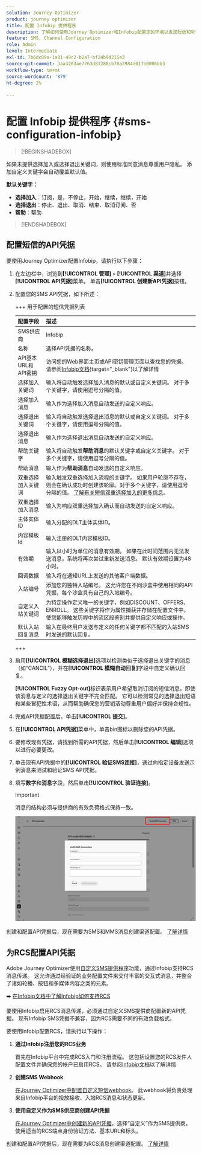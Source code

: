```yaml
---
solution: Journey Optimizer
product: journey optimizer
title: 配置 Infobip 提供程序
description: 了解如何使用Journey Optimizer和Infobip配置您的环境以发送短信和彩信
feature: SMS, Channel Configuration
role: Admin
level: Intermediate
exl-id: 7b6dc89a-1a81-49c2-b2a7-bf24b9d215e3
source-git-commit: 3aa3203ae7763d81288cb70a2984d017b0006bb3
workflow-type: tm+mt
source-wordcount: '879'
ht-degree: 2%

---
```


# 配置 Infobip 提供程序 {#sms-configuration-infobip}

>[!BEGINSHADEBOX]

如果未提供选择加入或选择退出关键词，则使用标准同意消息尊重用户隐私。 添加自定义关键字会自动覆盖默认值。

**默认关键字：**

* **选择加入**：订阅，是，不停止，开始，继续，继续，开始
* **选择退出**：停止、退出、取消、结束、取消订阅、否
* **帮助**：帮助

>[!ENDSHADEBOX]

## 配置短信的API凭据

要使用Journey Optimizer配置Infobip，请执行以下步骤：

1. 在左边栏中，浏览到&#x200B;**[!UICONTROL 管理]** `>` **[!UICONTROL 渠道]**&#x200B;并选择&#x200B;**[!UICONTROL API凭据]**&#x200B;菜单。 单击&#x200B;**[!UICONTROL 创建新API凭据]**&#x200B;按钮。

1. 配置您的SMS API凭据，如下所述：

   +++ 用于配置的短信凭据列表

   | 配置字段 | 描述 |
   |---|---|    
   | SMS供应商 | Infobip |
   | 名称 | 选择API凭据的名称。 |
   | API基本URL和API密钥 | 访问您的Web界面主页或API密钥管理页面以查找您的凭据。 请参阅[Infobip文档](https://www.infobip.com/docs/api){target="_blank"}以了解详情 |
   | 选择加入关键词 | 输入将自动触发选择加入消息的默认或自定义关键词。 对于多个关键字，请使用逗号分隔的值。 |
   | 选择加入消息 | 输入作为选择加入消息自动发送的自定义响应。 |
   | 选择退出关键词 | 输入将自动触发选择退出消息的默认或自定义关键词。 对于多个关键字，请使用逗号分隔的值。 |
   | 选择退出消息 | 输入作为选择退出消息自动发送的自定义响应。 |
   | 帮助关键字 | 输入将自动触发&#x200B;**帮助消息**&#x200B;的默认关键字或自定义关键字。 对于多个关键字，请使用逗号分隔的值。 |
   | 帮助消息 | 输入作为&#x200B;**帮助消息**&#x200B;自动发送的自定义响应。 |
   | 双重选择加入关键词 | 输入触发双重选择加入流程的关键字。 如果用户轮廓不存在，则会在确认成功时创建该轮廓。对于多个关键字，请使用逗号分隔的值。 [了解有关短信双重选择加入的更多信息](https://video.tv.adobe.com/v/3427129/?learn=on)。 |
   | 双重选择加入消息 | 输入为响应双重选择加入确认而自动发送的自定义响应。 |
   | 主体实体ID | 输入分配的DLT主体实体ID。 |
   | 内容模板Id | 输入注册的DLT内容模板ID。 |
   | 有效期 | 输入以小时为单位的消息有效期。 如果在此时间范围内无法发送消息，系统将再次尝试重新发送消息。 默认有效期设置为48小时。 |
   | 回调数据 | 输入将在通知URL上发送的其他客户端数据。 |
   | 入站编号 | 添加您的独特入站编号。 这允许您在不同沙盒中使用相同的API凭据，每个沙盒具有自己的入站编号。 |
   | 自定义入站关键词 | 为特定操作定义唯一的关键字，例如DISCOUNT、OFFERS、ENROLL。 这些关键字将作为属性捕获并存储在配置文件中，使您能够触发历程中的流区段鉴别并提供自定义响应或操作。 |
   | 默认入站回复消息 | 输入在最终用户发送与定义的任何关键字都不匹配的入站SMS时发送的默认回复。 |

   +++

1. 启用&#x200B;**[!UICONTROL 模糊选择退出]**&#x200B;选项以检测类似于选择退出关键字的消息（如“CANCIL”），并在&#x200B;**[!UICONTROL 模糊自动回复]**&#x200B;字段中自定义确认回复。

   **[!UICONTROL Fuzzy Opt-out]**&#x200B;标识表示用户希望取消订阅的短信消息，即使该消息与定义的选择退出关键字不完全匹配。 它可以检测常见的选择退出短语和某些冒犯性术语，从而帮助确保您的营销活动尊重用户偏好并保持合规性。

1. 完成API凭据配置后，单击&#x200B;**[!UICONTROL 提交]**。

1. 在&#x200B;**[!UICONTROL API凭据]**&#x200B;菜单中，单击bin图标以删除您的API凭据。

1. 要修改现有凭据，请找到所需的API凭据，然后单击&#x200B;**[!UICONTROL 编辑]**&#x200B;选项以进行必要更改。

1. 单击现有API凭据中的&#x200B;**[!UICONTROL 验证SMS连接]**，通过向指定设备发送示例消息来测试和验证SMS API凭据。

1. 填写&#x200B;**数字**&#x200B;和&#x200B;**消息**&#x200B;字段，然后单击&#x200B;**[!UICONTROL 验证连接]**。

   >[!IMPORTANT]
   >
   >消息的结构必须与提供商的有效负荷格式保持一致。

   ![](assets/verify-connection.png)

创建和配置API凭据后，现在需要为SMS和MMS消息创建渠道配置。 [了解详情](sms-configuration-surface.md)

## 为RCS配置API凭据

Adobe Journey Optimizer使用[自定义SMS提供程序](sms-configuration-custom.md)功能，通过Infobip支持RCS消息传递。 这允许通过经验证的业务配置文件来交付丰富的交互式消息，并整合了诸如轮播、按钮和多媒体内容之类的元素。

➡️ [在Infobip文档中了解Infobip如何支持RCS](https://www.infobip.com/docs/api/channels/rcs)

要使用Infobip启用RCS消息传递，必须通过自定义SMS提供商配置新的API凭据。 现有Infobip SMS凭据不兼容，因为RCS需要不同的有效负载格式。

要使用Infobip配置RCS，请执行以下操作：

1. **通过Infobip注册您的RCS业务**

   首先在Infobip平台中完成RCS入门和注册流程。 这包括设置您的RCS发件人配置文件并确保您的帐户已启用RCS。 请参阅[Infobip文档](https://www.infobip.com/docs/rcs/get-started)以了解详情

1. **创建SMS Webhook**

   [在Journey Optimizer中配置自定义短信webhook](sms-configuration-custom.md#webhook)。 此webhook将负责处理来自Infobip平台的投放接收、入站RCS消息和状态更新。

1. **使用自定义作为SMS供应商创建API凭据**

   [在Journey Optimizer中创建新的API凭据](sms-configuration-custom.md#api-credential)，选择“自定义”作为SMS提供商。 使用适当的RCS端点身份验证方法、基本URL和标头。

创建和配置API凭据后，现在需要为RCS消息创建渠道配置。 [了解详情](sms-configuration-surface.md)
